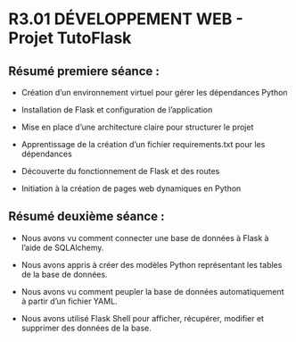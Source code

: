 # R3.01 DÉVELOPPEMENT WEB - Projet TutoFlask

## Résumé premiere séance :

- Création d’un environnement virtuel pour gérer les dépendances Python

- Installation de Flask et configuration de l’application

- Mise en place d’une architecture claire pour structurer le projet

- Apprentissage de la création d’un fichier requirements.txt pour les dépendances

- Découverte du fonctionnement de Flask et des routes

- Initiation à la création de pages web dynamiques en Python

## Résumé deuxième séance :

- Nous avons vu comment connecter une base de données à Flask à l’aide de SQLAlchemy.

- Nous avons appris à créer des modèles Python représentant les tables de la base de données.

- Nous avons vu comment peupler la base de données automatiquement à partir d’un fichier YAML.

- Nous avons utilisé Flask Shell pour afficher, récupérer, modifier et supprimer des données de la base.
